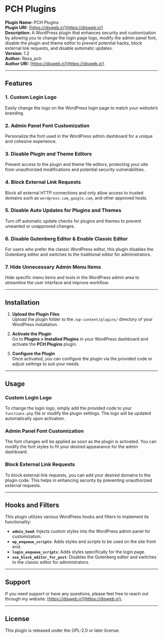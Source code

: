 # PCH Plugins

**Plugin Name:** PCH Plugins  
**Plugin URI:** [https://disweb.ir/](https://disweb.ir/)  
**Description:** A WordPress plugin that enhances security and customization by allowing you to change the login page logo, modify the admin panel font, disable the plugin and theme editor to prevent potential hacks, block external link requests, and disable automatic updates.  
**Version:** 1.2  
**Author:** Reza_pch  
**Author URI:** [https://disweb.ir/](https://disweb.ir/)  

---

## Features

### 1. **Custom Login Logo**  
Easily change the logo on the WordPress login page to match your website’s branding.

### 2. **Admin Panel Font Customization**  
Personalize the font used in the WordPress admin dashboard for a unique and cohesive experience.

### 3. **Disable Plugin and Theme Editors**  
Prevent access to the plugin and theme file editors, protecting your site from unauthorized modifications and potential security vulnerabilities.

### 4. **Block External Link Requests**  
Block all external HTTP connections and only allow access to trusted domains such as `wordpress.com`, `google.com`, and other approved hosts.

### 5. **Disable Auto Updates for Plugins and Themes**  
Turn off automatic update checks for plugins and themes to prevent unwanted or unapproved changes.

### 6. **Disable Gutenberg Editor & Enable Classic Editor**  
For users who prefer the classic WordPress editor, this plugin disables the Gutenberg editor and switches to the traditional editor for administrators.

### 7. **Hide Unnecessary Admin Menu Items**  
Hide specific menu items and tools in the WordPress admin area to streamline the user interface and improve workflow.

---

## Installation

1. **Upload the Plugin Files**  
   Upload the plugin folder to the `/wp-content/plugins/` directory of your WordPress installation.

2. **Activate the Plugin**  
   Go to **Plugins > Installed Plugins** in your WordPress dashboard and activate the **PCH Plugins** plugin.

3. **Configure the Plugin**  
   Once activated, you can configure the plugin via the provided code or adjust settings to suit your needs.

---

## Usage

### Custom Login Logo  
To change the login logo, simply add the provided code to your `functions.php` file or modify the plugin settings. The logo will be updated automatically upon activation.

### Admin Panel Font Customization  
The font changes will be applied as soon as the plugin is activated. You can modify the font styles to fit your desired appearance for the admin dashboard.

### Block External Link Requests  
To block external link requests, you can add your desired domains to the plugin code. This helps in enhancing security by preventing unauthorized external requests.

---

## Hooks and Filters

This plugin utilizes various WordPress hooks and filters to implement its functionality:

- **`admin_head`**: Injects custom styles into the WordPress admin panel for customization.
- **`wp_enqueue_scripts`**: Adds styles and scripts to be used on the site front end.
- **`login_enqueue_scripts`**: Adds styles specifically for the login page.
- **`use_block_editor_for_post`**: Disables the Gutenberg editor and switches to the classic editor for administrators.

---

## Support

If you need support or have any questions, please feel free to reach out through my website: [https://disweb.ir/](https://disweb.ir/).

---

## License

This plugin is released under the GPL-2.0 or later license.
